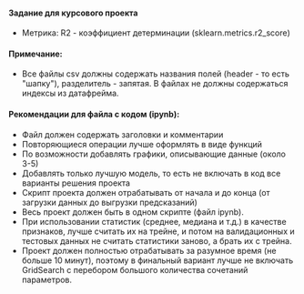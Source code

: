 #### Задание для курсового проекта

- Метрика: R2 - коэффициент детерминации (sklearn.metrics.r2_score)

#### Примечание: 
- Все файлы csv должны содержать названия полей (header - то есть "шапку"), разделитель - запятая. В файлах не должны содержаться индексы из датафрейма.

#### Рекомендации для файла с кодом (ipynb):
- Файл должен содержать заголовки и комментарии
- Повторяющиеся операции лучше оформлять в виде функций
- По возможности добавлять графики, описывающие данные (около 3-5)
- Добавлять только лучшую модель, то есть не включать в код все варианты решения проекта
- Скрипт проекта должен отрабатывать от начала и до конца (от загрузки данных до выгрузки предсказаний)
- Весь проект должен быть в одном скрипте (файл ipynb).
- При использовании статистик (среднее, медиана и т.д.) в качестве признаков, лучше считать их на трейне, и потом на валидационных и тестовых данных не считать статистики заново, а брать их с трейна.
- Проект должен полностью отрабатывать за разумное время (не больше 10 минут), поэтому в финальный вариант лучше не включать GridSearch с перебором большого количества сочетаний параметров.


